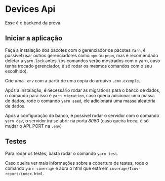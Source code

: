 # Devices Api

Esse é o backend da prova.

## Iniciar a aplicação

Faça a instalação dos pacotes com o gerenciador de pacotes `Yarn`, é possivel usar outros gerenciadores como `npm` ou `pnpm`, mas é recomendado deletar a `yarn.lock` antes. (os comandos serão mostrados com o yarn, caso tenha trocado gerenciador, é só rodar os mesmos comandos com o seu escolhido).

Crie uma `.env` com a partir de uma copia do arquivo `.env.exemple`.

Após a instalação, é necessário rodar as migrations para o banco de dados, o comando para isso é `yarn migration`, caso queria adicionar uma massa de dados, rode o comando `yarn seed`, ele adicionará uma massa aleatória de dados.

Após a configuração do banco, é possível rodar o servidor com o comando `yarn dev`, o servidor irá se abrir na porta *8080* (caso queira troca, é só mudar o API_PORT na `.env`)

## Testes

Para rodar os testes, basta rodar o comando `yarn test`.

Caso queira ver mais informações sobre a cobertura de testes, rode o comando `yarn coverage` e abra o html que está em `coverage/Icov-report/index.html`.
